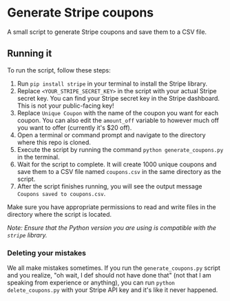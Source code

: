 # Generate Stripe coupons

A small script to generate Stripe coupons and save them to a CSV file.

## Running it

To run the script, follow these steps:

1. Run `pip install stripe` in your terminal to install the Stripe library.
2. Replace `<YOUR_STRIPE_SECRET_KEY>` in the script with your actual Stripe secret key. You can find your Stripe secret key in the Stripe dashboard. This is not your public-facing key!
3. Replace `Unique Coupon` with the name of the coupon you want for each coupon. You can also edit the `amount_off` variable to however much off you want to offer (currently it's $20 off).
4. Open a terminal or command prompt and navigate to the directory where this repo is cloned.
5. Execute the script by running the command `python generate_coupons.py` in the terminal.
6. Wait for the script to complete. It will create 1000 unique coupons and save them to a CSV file named `coupons.csv` in the same directory as the script.
7. After the script finishes running, you will see the output message `Coupons saved to coupons.csv`.

Make sure you have appropriate permissions to read and write files in the directory where the script is located.

_Note: Ensure that the Python version you are using is compatible with the `stripe` library._

### Deleting your mistakes

We all make mistakes sometimes. If you run the `generate_coupons.py` script and you realize, "oh wait, I def should not have done that" (not that I am speaking from experience or anything), you can run `python delete_coupons.py` with your Stripe API key and it's like it never happened.
